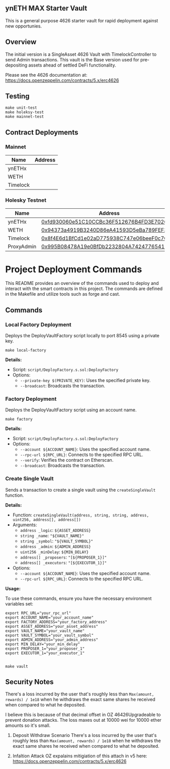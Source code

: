 ## ynETH MAX Starter Vault

This is a general purpose 4626 starter vault for rapid deployment against new opportunies.

## Overview

The initial version is a SingleAsset 4626 Vault with TimelockController to send Admin transactions.
This vault is the Base version used for pre-depositing assets ahead of settled DeFi functionality.

Please see the 4626 documentation at: https://docs.openzeppelin.com/contracts/5.x/erc4626

## Testing

```
make unit-test
make holeksy-test
make mainnet-test
```

## Contract Deployments

### Mainnet
| Name | Address |
|-----------------------|------------------------------------------------|
| ynETHx                | [](https://etherscan.io/address/)   				 	 |
| WETH             			| [](https://etherscan.com/address/)   					 |
| Timelock							| [](https://etherscan.com/address/)						 |

### Holesky Testnet
| Name | Address |
|-----------------------|--------------------------------------------------------|
| ynETHx                | [0xfd930060e51C10CCBc36F512676B4FD3E7026a1E](https://holesky.etherscan.io/address/0xfd930060e51C10CCBc36F512676B4FD3E7026a1E)   				 	 |
| WETH             			| [0x94373a4919B3240D86eA41593D5eBa789FEF3848](https://holesky.etherscan.com/address/0x94373a4919B3240D86eA41593D5eBa789FEF3848)   					 |
| Timelock							| [0x8f4E6d1BfCd1e02aD775938C747e06beeF0c7Cb8](https://holesky.etherscan.com/address/0x8f4E6d1BfCd1e02aD775938C747e06beeF0c7Cb8)						 |
| ProxyAdmin						| [0x995B08478A19e0BfDb2232804A742477654120a0](https:///holesky.etherscan.com/address/0x995B08478A19e0BfDb2232804A742477654120a0)							|


# Project Deployment Commands
This README provides an overview of the commands used to deploy and interact with the smart contracts in this project. The commands are defined in the Makefile and utilize tools such as forge and cast.

## Commands

### Local Factory Deployment
Deploys the DeployVaultFactory script locally to port 8545 using a private key.
```
make local-factory
```

**Details:**
* Script: `script/DeployFactory.s.sol:DeployFactory`
* Options:
  + `--private-key $(PRIVATE_KEY)`: Uses the specified private key.
  + `--broadcast`: Broadcasts the transaction.

### Factory Deployment
Deploys the DeployVaultFactory script using an account name.
```
make factory
```
**Details:**
* Script: `script/DeployFactory.s.sol:DeployFactory`
* Options:
	+ `--account ${ACCOUNT_NAME}`: Uses the specified account name.
	+ `--rpc-url ${RPC_URL}`: Connects to the specified RPC URL.
	+ `--verify`: Verifies the contract on Etherscan.
	+ `--broadcast`: Broadcasts the transaction.

### Create Single Vault
Sends a transaction to create a single vault using the `createSingleVault` function.

**Details:**

* Function: `createSingleVault(address, string, string, address, uint256, address[], address[])`
* Arguments:
	+ `address _logic`: `${ASSET_ADDRESS}`
	+ `string _name`: `"${VAULT_NAME}"`
	+ `string _symbol`: `"${VAULT_SYMBOL}"`
	+ `address _admin`: `${ADMIN_ADDRESS}`
	+ `uint256 _minDelay`: `${MIN_DELAY}`
	+ `address[] _proposers`: `"[${PROPOSER_1}]"`
	+ `address[] _executors`: `"[${EXECUTOR_1}]"`
* Options:
	+ `--account ${ACCOUNT_NAME}`: Uses the specified account name.
	+ `--rpc-url ${RPC_URL}`: Connects to the specified RPC URL.

**Usage:**

To use these commands, ensure you have the necessary environment variables set:
```
export RPC_URL="your_rpc_url"
export ACCOUNT_NAME="your_account_name"
export FACTORY_ADDRESS="your_factory_address"
export ASSET_ADDRESS="your_asset_address"
export VAULT_NAME="your_vault_name"
export VAULT_SYMBOL="your_vault_symbol"
export ADMIN_ADDRESS="your_admin_address"
export MIN_DELAY="your_min_delay"
export PROPOSER_1="your_proposer_1"
export EXECUTOR_1="your_executor_1"


make vault
```

## Security Notes

There's a loss incurred by the user that's roughly less than `Max(amount, rewards) / 1e18` when he withdraws the exact same shares he received  when compared to what he deposited.

I believe this is  because of that decimal offset in OZ 46426Upgradeable to prevent donation attacks. The loss maxes out at 10000 wei for 10000 ether amounts so it's small.

1. Deposit Withdraw Scenario
There's a loss incurred by the user that's roughly less than `Max(amount, rewards) / 1e18` when he withdraws the exact same shares he received  when compared to what he deposited.

2. Infaltion Attack
OZ expalains mitigiation of this attach in v5 here: https://docs.openzeppelin.com/contracts/5.x/erc4626